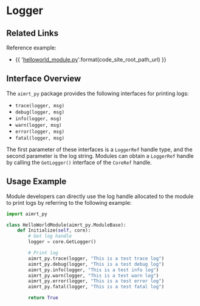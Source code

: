 # Logger

## Related Links

Reference example:
- {{ '[helloworld_module.py]({}/src/examples/py/helloworld/helloworld_module.py)'.format(code_site_root_path_url) }}


## Interface Overview

The `aimrt_py` package provides the following interfaces for printing logs:
- `trace(logger, msg)`
- `debug(logger, msg)`
- `info(logger, msg)`
- `warn(logger, msg)`
- `error(logger, msg)`
- `fatal(logger, msg)`

The first parameter of these interfaces is a `LoggerRef` handle type, and the second parameter is the log string. Modules can obtain a `LoggerRef` handle by calling the `GetLogger()` interface of the `CoreRef` handle.


## Usage Example

Module developers can directly use the log handle allocated to the module to print logs by referring to the following example:

```python
import aimrt_py

class HelloWorldModule(aimrt_py.ModuleBase):
    def Initialize(self, core):
        # Get log handle
        logger = core.GetLogger()

        # Print log
        aimrt_py.trace(logger, "This is a test trace log")
        aimrt_py.debug(logger, "This is a test debug log")
        aimrt_py.info(logger, "This is a test info log")
        aimrt_py.warn(logger, "This is a test warn log")
        aimrt_py.error(logger, "This is a test error log")
        aimrt_py.fatal(logger, "This is a test fatal log")

        return True
```
